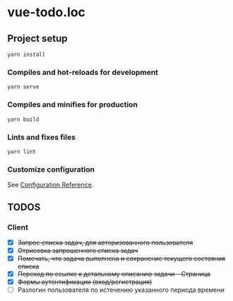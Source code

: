 # vue-todo.loc

## Project setup

```
yarn install
```

### Compiles and hot-reloads for development

```
yarn serve
```

### Compiles and minifies for production

```
yarn build
```

### Lints and fixes files

```
yarn lint
```

### Customize configuration

See [Configuration Reference](https://cli.vuejs.org/config/).

## TODOS

### Client

- [x] ~~Запрос списка задач, для авторизованного пользователя~~
- [x] ~~Отрисовка запрошенного списка задач~~
- [x] ~~Помечать, что задача выполнена и сохранение текущего состояния списка~~
- [x] ~~Переход по ссылке к детальному описанию задачи - Страница~~
- [x] ~~Формы аутентификации (вход/регистрация)~~
- [ ] Разлогин пользователя по истечению указанного периода времени
